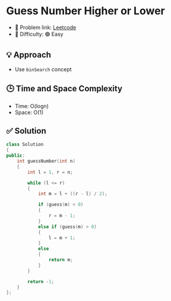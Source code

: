 # Guess Number Higher or Lower

- 🧩 Problem link: [Leetcode](https://leetcode.com/problems/guess-number-higher-or-lower/description/)
- 🚦 Difficulty: 🟢 Easy

## 💡 Approach

- Use `binSearch` concept

## 🕒 Time and Space Complexity

- Time: O(logn)
- Space: O(1)

## ✅ Solution

```cpp
class Solution
{
public:
    int guessNumber(int n)
    {
        int l = 1, r = n;

        while (l <= r)
        {
            int m = l + ((r - l) / 2);

            if (guess(m) < 0)
            {
                r = m - 1;
            }
            else if (guess(m) > 0)
            {
                l = m + 1;
            }
            else
            {
                return m;
            }
        }

        return -1;
    }
};
```
